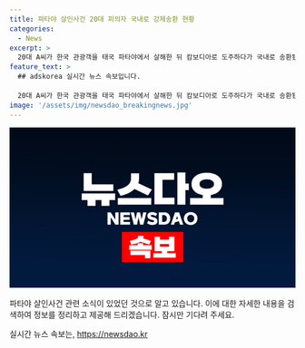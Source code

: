 ```yaml
---
title: 파타야 살인사건 20대 피의자 국내로 강제송환 현황
categories:
  - News
excerpt: >
  20대 A씨가 한국 관광객을 태국 파타야에서 살해한 뒤 캄보디아로 도주하다가 국내로 송환됐습니다. A씨는 지난 5월 발생한 파타야 드럼통 살인사건의 피의자 중 한 명으로, 범행 직후 도주한 캄보디아에서 검거됐습니다. 경찰은 아직 도피 중인 또 다른 피의자 B씨에 대한 국제공조를 통해 조기 검거할 방침이며, 국내에 들어온 다른 공범 C씨는 현재 재판 중입니다. (150자)
feature_text: >
  ## adskorea 실시간 뉴스 속보입니다.

  20대 A씨가 한국 관광객을 태국 파타야에서 살해한 뒤 캄보디아로 도주하다가 국내로 송환됐습니다. A씨는 지난 5월 발생한 파타야 드럼통 살인사건의 피의자 중 한 명으로, 범행 직후 도주한 캄보디아에서 검거됐습니다. 경찰은 아직 도피 중인 또 다른 피의자 B씨에 대한 국제공조를 통해 조기 검거할 방침이며, 국내에 들어온 다른 공범 C씨는 현재 재판 중입니다. (150자)
image: '/assets/img/newsdao_breakingnews.jpg'
---
```


<p><img src="/assets/img/newsdao_breakingnews.jpg" alt="adskorea 속보" /></p>

<p>파타야 살인사건 관련 소식이 있었던 것으로 알고 있습니다. 이에 대한 자세한 내용을 검색하여 정보를 정리하고 제공해 드리겠습니다. 잠시만 기다려 주세요.</p>
실시간 뉴스 속보는, <a href="https://newsdao.kr" rel="dofollow">https://newsdao.kr</a>


